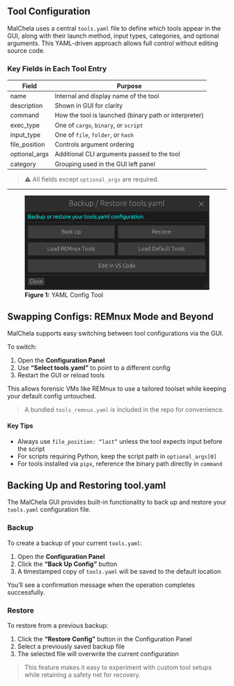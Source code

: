 
## Tool Configuration

MalChela uses a central `tools.yaml` file to define which tools appear in the GUI, along with their launch method, input types, categories, and optional arguments. This YAML-driven approach allows full control without editing source code.

### Key Fields in Each Tool Entry

| Field         | Purpose                                                          |
|---------------|------------------------------------------------------------------|
| name          | Internal and display name of the tool                            |
| description   | Shown in GUI for clarity                                         |
| command       | How the tool is launched (binary path or interpreter)           |
| exec_type     | One of `cargo`, `binary`, or `script`                            |
| input_type    | One of `file`, `folder`, or `hash`                               |
| file_position | Controls argument ordering                                       |
| optional_args | Additional CLI arguments passed to the tool                      |
| category      | Grouping used in the GUI left panel                              |

> ⚠️ All fields except `optional_args` are required.

---

<figure>
  <img src="/images/yaml_configurator.png" alt="MalChela GUI">
  <figcaption><strong>Figure 1:</strong> YAML Config Tool</figcaption>
</figure>

## Swapping Configs: REMnux Mode and Beyond

MalChela supports easy switching between tool configurations via the GUI.

To switch:

1. Open the **Configuration Panel**
2. Use **“Select tools.yaml”** to point to a different config
3. Restart the GUI or reload tools

This allows forensic VMs like REMnux to use a tailored toolset while keeping your default config untouched.

> A bundled `tools_remnux.yaml` is included in the repo for convenience.


#### Key Tips

- Always use `file_position: “last”` unless the tool expects input before the script
- For scripts requiring Python, keep the script path in `optional_args[0]`
- For tools installed via `pipx`, reference the binary path directly in `command`



## Backing Up and Restoring tool.yaml

The MalChela GUI provides built-in functionality to back up and restore your `tools.yaml` configuration file.

### Backup

To create a backup of your current `tools.yaml`:

1. Open the **Configuration Panel**
2. Click the **“Back Up Config”** button
3. A timestamped copy of `tools.yaml` will be saved to the default location

You’ll see a confirmation message when the operation completes successfully.

### Restore

To restore from a previous backup:

1. Click the **“Restore Config”** button in the Configuration Panel
2. Select a previously saved backup file
3. The selected file will overwrite the current configuration

> This feature makes it easy to experiment with custom tool setups while retaining a safety net for recovery.